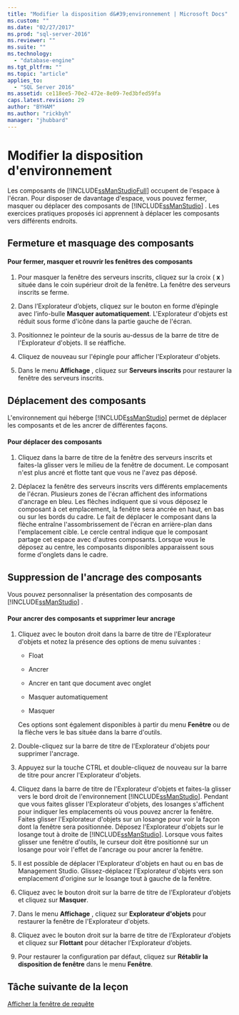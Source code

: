 ```yaml
---
title: "Modifier la disposition d&#39;environnement | Microsoft Docs"
ms.custom: ""
ms.date: "02/27/2017"
ms.prod: "sql-server-2016"
ms.reviewer: ""
ms.suite: ""
ms.technology: 
  - "database-engine"
ms.tgt_pltfrm: ""
ms.topic: "article"
applies_to: 
  - "SQL Server 2016"
ms.assetid: ce118ee5-70e2-472e-8e09-7ed3bfed59fa
caps.latest.revision: 29
author: "BYHAM"
ms.author: "rickbyh"
manager: "jhubbard"
---
```

# Modifier la disposition d&#39;environnement
Les composants de [!INCLUDE[ssManStudioFull](../../includes/ssmanstudiofull-md.md)] occupent de l'espace à l'écran. Pour disposer de davantage d'espace, vous pouvez fermer, masquer ou déplacer des composants de [!INCLUDE[ssManStudio](../../includes/ssmanstudio-md.md)] . Les exercices pratiques proposés ici apprennent à déplacer les composants vers différents endroits.  
  
## Fermeture et masquage des composants  
  
#### Pour fermer, masquer et rouvrir les fenêtres des composants  
  
1.  Pour masquer la fenêtre des serveurs inscrits, cliquez sur la croix ( **x** ) située dans le coin supérieur droit de la fenêtre. La fenêtre des serveurs inscrits se ferme.  
  
2.  Dans l’Explorateur d’objets, cliquez sur le bouton en forme d’épingle avec l’info-bulle **Masquer automatiquement**. L'Explorateur d'objets est réduit sous forme d'icône dans la partie gauche de l'écran.  
  
3.  Positionnez le pointeur de la souris au-dessus de la barre de titre de l'Explorateur d'objets. Il se réaffiche.  
  
4.  Cliquez de nouveau sur l'épingle pour afficher l'Explorateur d'objets.  
  
5.  Dans le menu **Affichage** , cliquez sur **Serveurs inscrits** pour restaurer la fenêtre des serveurs inscrits.  
  
## Déplacement des composants  
L'environnement qui héberge [!INCLUDE[ssManStudio](../../includes/ssmanstudio-md.md)] permet de déplacer les composants et de les ancrer de différentes façons.  
  
#### Pour déplacer des composants  
  
1.  Cliquez dans la barre de titre de la fenêtre des serveurs inscrits et faites-la glisser vers le milieu de la fenêtre de document. Le composant n'est plus ancré et flotte tant que vous ne l'avez pas déposé.  
  
2.  Déplacez la fenêtre des serveurs inscrits vers différents emplacements de l'écran. Plusieurs zones de l'écran affichent des informations d'ancrage en bleu. Les flèches indiquent que si vous déposez le composant à cet emplacement, la fenêtre sera ancrée en haut, en bas ou sur les bords du cadre. Le fait de déplacer le composant dans la flèche entraîne l'assombrissement de l'écran en arrière-plan dans l'emplacement cible. Le cercle central indique que le composant partage cet espace avec d'autres composants. Lorsque vous le déposez au centre, les composants disponibles apparaissent sous forme d'onglets dans le cadre.  
  
## Suppression de l'ancrage des composants  
Vous pouvez personnaliser la présentation des composants de [!INCLUDE[ssManStudio](../../includes/ssmanstudio-md.md)] .  
  
#### Pour ancrer des composants et supprimer leur ancrage  
  
1.  Cliquez avec le bouton droit dans la barre de titre de l'Explorateur d'objets et notez la présence des options de menu suivantes :  
  
    -   Float  
  
    -   Ancrer  
  
    -   Ancrer en tant que document avec onglet  
  
    -   Masquer automatiquement  
  
    -   Masquer  
  
    Ces options sont également disponibles à partir du menu **Fenêtre** ou de la flèche vers le bas située dans la barre d'outils.  
  
2.  Double-cliquez sur la barre de titre de l'Explorateur d'objets pour supprimer l'ancrage.  
  
3.  Appuyez sur la touche CTRL et double-cliquez de nouveau sur la barre de titre pour ancrer l'Explorateur d'objets.  
  
4.  Cliquez dans la barre de titre de l'Explorateur d'objets et faites-la glisser vers le bord droit de l'environnement [!INCLUDE[ssManStudio](../../includes/ssmanstudio-md.md)]. Pendant que vous faites glisser l'Explorateur d'objets, des losanges s'affichent pour indiquer les emplacements où vous pouvez ancrer la fenêtre. Faites glisser l'Explorateur d'objets sur un losange pour voir la façon dont la fenêtre sera positionnée. Déposez l'Explorateur d'objets sur le losange tout à droite de [!INCLUDE[ssManStudio](../../includes/ssmanstudio-md.md)]. Lorsque vous faites glisser une fenêtre d'outils, le curseur doit être positionné sur un losange pour voir l'effet de l'ancrage ou pour ancrer la fenêtre.  
  
5.  Il est possible de déplacer l'Explorateur d'objets en haut ou en bas de Management Studio. Glissez-déplacez l'Explorateur d'objets vers son emplacement d'origine sur le losange tout à gauche de la fenêtre.  
  
6.  Cliquez avec le bouton droit sur la barre de titre de l’Explorateur d’objets et cliquez sur **Masquer**.  
  
7.  Dans le menu **Affichage** , cliquez sur **Explorateur d'objets** pour restaurer la fenêtre de l'Explorateur d'objets.  
  
8.  Cliquez avec le bouton droit sur la barre de titre de l’Explorateur d’objets et cliquez sur **Flottant** pour détacher l’Explorateur d’objets.  
  
9. Pour restaurer la configuration par défaut, cliquez sur **Rétablir la disposition de fenêtre** dans le menu **Fenêtre**.  
  
## Tâche suivante de la leçon  
[Afficher la fenêtre de requête](../../tools/sql-server-management-studio/display-the-query-window.md)  
  
  
  
